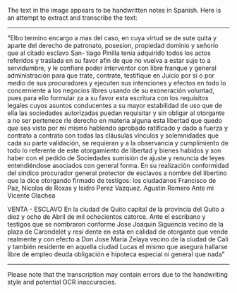 The text in the image appears to be handwritten notes in Spanish. Here is an attempt to extract and transcribe the text:

---

"Elbo termino encargo a mas del caso, en cuya virtud se de
sute quita y aparte del derecho de patronato, posesion,
propiedad dominio y señorío que al citado esclavo San-
tiago Pinilla tenia adquirido todos los actos referidos y
traslada en su favor afin de que no vuelva a estar suje
to a servidumbre, y le confiere poder interventor con
libre franque y general administración para que trate,
contrate, testifique en Juicio por si o por medio de
sus procuradores y ejecuten sus intenciones y efectos
en todo lo concerniente a los negocios libres usando
de su exoneración voluntad, pues para ello formular
za a su favor esta escritura con los requisitos legales
cuyos asuntos conducentes a su mayor estabilidad de
uso que de ella las sociedades autorizadas puedan
requisitar y sin obligar al otorgante a no ser pertenece
rle derecho en materia alguna esta libertad que quedo
que sea visto por mi mismo habiendo aprobado ratificado
y dado a fuerza y contrato a contrato con todas las
cláusulas vinculos y solemnidades que cada su parte
validación, se requieran y a la observancia y cumplimiento
de todo lo referente de este otorgamiento de libertad
y bienes habidos y son haber con el pedido de Sociedades
sumisión de ajuste y renuncia de leyes entendiéndose
asociados con general forma. En su realización
conformidad del sindico procurador general protector de
esclavos a nombre del libertino que la dice otorgando
firmado de testigos: los ciudadanos Francisco de Paz,
Nicolas de Roxas y Isidro Perez Vazquez.
Agustin Romero
Ante mi Vicente Olachea

VENTA - ESCLAVO
En la ciudad de Quito capital de la provincia del Quito
a diez y ocho de Abril de mil ochocientos catorce. Ante
el escribano y testigos que se nombraron conforme Jose
Joaquin Siguencia vecino de la plaza de Carondelet y resi
dente en esta en calidad de otorgante que vende
realmente y con efecto a Don Jose Maria Zelaya vecino
de la ciudad de Cali y también residente en aquella
ciudad Lucas el mismo que asegura hallarse libre de empleo
deuda obligación e hipoteca especial ni general que nada"

---

Please note that the transcription may contain errors due to the handwriting style and potential OCR inaccuracies.